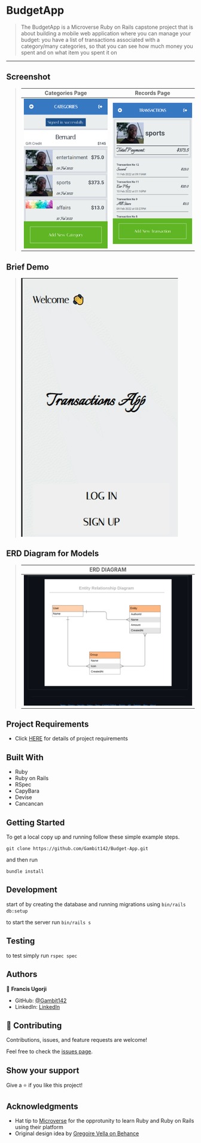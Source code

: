 # BudgetApp

> The BudgetApp is a Microverse Ruby on Rails capstone project that is about building a mobile web application where you can manage your budget: you have a list of transactions associated with a category/many categories, so that you can see how much money you spent and on what item you spent it on
---

## Screenshot
> |Categories Page| Records Page   |
> |---------------|----------------|
> |![screenshot](./app/assets/images/Categories.png)|![screenshot2](./app/assets/images/Records.png)|

## Brief Demo

> ![screenshot](./app/assets/images/budget-app.gif)

## ERD Diagram for Models

> |ERD DIAGRAM|
> |-----------|
> |![ERD](./app/assets/images/ERD-Diagram.png)|

## Project Requirements
- Click [HERE](https://github.com/microverseinc/curriculum-rails/blob/main/capstone/rails_capstone.md) for details of project requirements 


## Built With

- Ruby
- Ruby on Rails
- RSpec
- CapyBara
- Devise
- Cancancan

## Getting Started

To get a local copy up and running follow these simple example steps.

```
git clone https://github.com/Gambit142/Budget-App.git
```

and then run

```
bundle install
```

## Development

start of by creating the database and running migrations using
`bin/rails db:setup`

to start the server run `bin/rails s`

## Testing
to test simply run `rspec spec`


## Authors
👤 **Francis Ugorji**

- GitHub: [@Gambit142](https://github.com/MrBrN197)
- LinkedIn: [LinkedIn](https://www.linkedin.com/in/francis-ugorji/)


## 🤝 Contributing

Contributions, issues, and feature requests are welcome!

Feel free to check the [issues page](../../issues/).

## Show your support

Give a ⭐️ if you like this project!

## Acknowledgments
- Hat tip to [Microverse](https://www.microverse.org/) for the opprotunity to learn Ruby and Ruby on Rails using their platform
- Original design idea by [Gregoire Vella on Behance](https://www.behance.net/gregoirevella)
